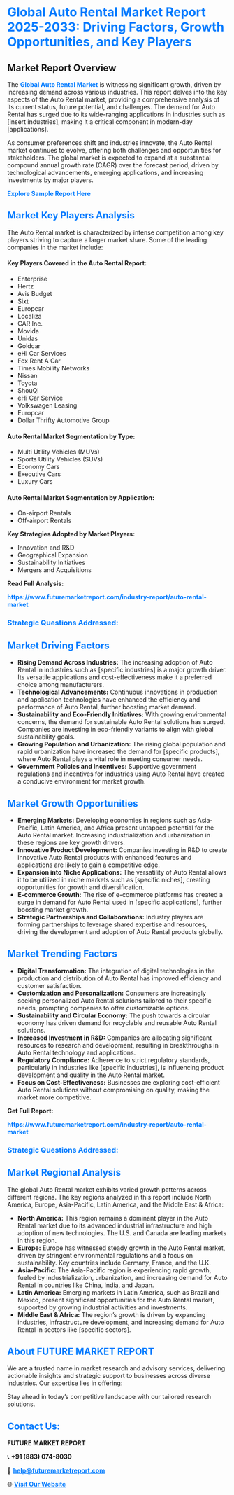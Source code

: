 <h1 style="color: #007BFF;">Global Auto Rental Market Report 2025-2033: Driving Factors, Growth Opportunities, and Key Players</h1>

<section id="overview">
<h2>Market Report Overview</h2>
<p>The <a href="https://www.futuremarketreport.com/industry-report/auto-rental-market" style="color: #007BFF; text-decoration: none;"><strong>Global Auto Rental Market</strong></a> is witnessing significant growth, driven by increasing demand across various industries. This report delves into the key aspects of the Auto Rental market, providing a comprehensive analysis of its current status, future potential, and challenges. The demand for Auto Rental has surged due to its wide-ranging applications in industries such as [insert industries], making it a critical component in modern-day [applications].</p>
<p>As consumer preferences shift and industries innovate, the Auto Rental market continues to evolve, offering both challenges and opportunities for stakeholders. The global market is expected to expand at a substantial compound annual growth rate (CAGR) over the forecast period, driven by technological advancements, emerging applications, and increasing investments by major players.</p>
</section>

<section id="overview">
<p><a href="https://www.futuremarketreport.com/request-sample/reportId=110232" style="color: #007BFF; text-decoration: none;"><strong>Explore Sample Report Here</strong></a></p>
</section>

<section id="key-players">
<h2 style="color: #007BFF;">Market Key Players Analysis</h2>
<p>The Auto Rental market is characterized by intense competition among key players striving to capture a larger market share. Some of the leading companies in the market include:</p>
<h4>Key Players Covered in the Auto Rental Report:</h4>
<ul><li>Enterprise</li><li>Hertz</li><li>Avis Budget</li><li>Sixt</li><li>Europcar</li><li>Localiza</li><li>CAR Inc.</li><li>Movida</li><li>Unidas</li><li>Goldcar</li><li>eHi Car Services</li><li>Fox Rent A Car</li><li>Times Mobility Networks</li><li>Nissan</li><li>Toyota</li><li>ShouQi</li><li>eHi Car Service</li><li>Volkswagen Leasing</li><li>Europcar</li><li>Dollar Thrifty Automotive Group</li></ul>
<h4>Auto Rental Market Segmentation by Type:</h4>
<ul><li>Multi Utility Vehicles (MUVs)</li><li>Sports Utility Vehicles (SUVs)</li><li>Economy Cars</li><li>Executive Cars</li><li>Luxury Cars</li></ul>

<h4>Auto Rental Market Segmentation by Application:</h4>
<ul><li>On-airport Rentals</li><li>Off-airport Rentals</li></ul>
<p><strong>Key Strategies Adopted by Market Players:</strong></p>
<ul>
<li>Innovation and R&D</li>
<li>Geographical Expansion</li>
<li>Sustainability Initiatives</li>
<li>Mergers and Acquisitions</li>
</ul>
</section>

<section>
<p><strong>Read Full Analysis: </strong></p><a href="https://www.futuremarketreport.com/industry-report/auto-rental-market" style="color: #007BFF; text-decoration: none;"><strong>https://www.futuremarketreport.com/industry-report/auto-rental-market</strong></a>
<h3 style="color: #007BFF;">Strategic Questions Addressed:</h3>
</section>

<section id="driving-factors">
<h2 style="color: #007BFF;">Market Driving Factors</h2>
<ul>
<li><strong>Rising Demand Across Industries:</strong> The increasing adoption of Auto Rental in industries such as [specific industries] is a major growth driver. Its versatile applications and cost-effectiveness make it a preferred choice among manufacturers.</li>
<li><strong>Technological Advancements:</strong> Continuous innovations in production and application technologies have enhanced the efficiency and performance of Auto Rental, further boosting market demand.</li>
<li><strong>Sustainability and Eco-Friendly Initiatives:</strong> With growing environmental concerns, the demand for sustainable Auto Rental solutions has surged. Companies are investing in eco-friendly variants to align with global sustainability goals.</li>
<li><strong>Growing Population and Urbanization:</strong> The rising global population and rapid urbanization have increased the demand for [specific products], where Auto Rental plays a vital role in meeting consumer needs.</li>
<li><strong>Government Policies and Incentives:</strong> Supportive government regulations and incentives for industries using Auto Rental have created a conducive environment for market growth.</li>
</ul>
</section>

<section id="growth-opportunities">
<h2 style="color: #007BFF;">Market Growth Opportunities</h2>
<ul>
<li><strong>Emerging Markets:</strong> Developing economies in regions such as Asia-Pacific, Latin America, and Africa present untapped potential for the Auto Rental market. Increasing industrialization and urbanization in these regions are key growth drivers.</li>
<li><strong>Innovative Product Development:</strong> Companies investing in R&D to create innovative Auto Rental products with enhanced features and applications are likely to gain a competitive edge.</li>
<li><strong>Expansion into Niche Applications:</strong> The versatility of Auto Rental allows it to be utilized in niche markets such as [specific niches], creating opportunities for growth and diversification.</li>
<li><strong>E-commerce Growth:</strong> The rise of e-commerce platforms has created a surge in demand for Auto Rental used in [specific applications], further boosting market growth.</li>
<li><strong>Strategic Partnerships and Collaborations:</strong> Industry players are forming partnerships to leverage shared expertise and resources, driving the development and adoption of Auto Rental products globally.</li>
</ul>
</section>

<section id="trending-factors">
<h2 style="color: #007BFF;">Market Trending Factors</h2>
<ul>
<li><strong>Digital Transformation:</strong> The integration of digital technologies in the production and distribution of Auto Rental has improved efficiency and customer satisfaction.</li>
<li><strong>Customization and Personalization:</strong> Consumers are increasingly seeking personalized Auto Rental solutions tailored to their specific needs, prompting companies to offer customizable options.</li>
<li><strong>Sustainability and Circular Economy:</strong> The push towards a circular economy has driven demand for recyclable and reusable Auto Rental solutions.</li>
<li><strong>Increased Investment in R&D:</strong> Companies are allocating significant resources to research and development, resulting in breakthroughs in Auto Rental technology and applications.</li>
<li><strong>Regulatory Compliance:</strong> Adherence to strict regulatory standards, particularly in industries like [specific industries], is influencing product development and quality in the Auto Rental market.</li>
<li><strong>Focus on Cost-Effectiveness:</strong> Businesses are exploring cost-efficient Auto Rental solutions without compromising on quality, making the market more competitive.</li>
</ul>
</section>

<section>
<p><strong>Get Full Report: </strong></p><a href="https://www.futuremarketreport.com/industry-report/auto-rental-market" style="color: #007BFF; text-decoration: none;"><strong>https://www.futuremarketreport.com/industry-report/auto-rental-market</strong></a>
<h3 style="color: #007BFF;">Strategic Questions Addressed:</h3>
</section>


<section id="regional-analysis">
<h2 style="color: #007BFF;">Market Regional Analysis</h2>
<p>The global Auto Rental market exhibits varied growth patterns across different regions. The key regions analyzed in this report include North America, Europe, Asia-Pacific, Latin America, and the Middle East & Africa:</p>
<ul>
<li><strong>North America:</strong> This region remains a dominant player in the Auto Rental market due to its advanced industrial infrastructure and high adoption of new technologies. The U.S. and Canada are leading markets in this region.</li>
<li><strong>Europe:</strong> Europe has witnessed steady growth in the Auto Rental market, driven by stringent environmental regulations and a focus on sustainability. Key countries include Germany, France, and the U.K.</li>
<li><strong>Asia-Pacific:</strong> The Asia-Pacific region is experiencing rapid growth, fueled by industrialization, urbanization, and increasing demand for Auto Rental in countries like China, India, and Japan.</li>
<li><strong>Latin America:</strong> Emerging markets in Latin America, such as Brazil and Mexico, present significant opportunities for the Auto Rental market, supported by growing industrial activities and investments.</li>
<li><strong>Middle East & Africa:</strong> The region’s growth is driven by expanding industries, infrastructure development, and increasing demand for Auto Rental in sectors like [specific sectors].</li>
</ul>
</section>

<footer>
<h2 style="color: #007BFF;">About FUTURE MARKET REPORT</h2>
<p>We are a trusted name in market research and advisory services, delivering actionable insights and strategic support to businesses across diverse industries. Our expertise lies in offering:</p>

<p>Stay ahead in today’s competitive landscape with our tailored research solutions.</p>

<h2 style="color: #007BFF;">Contact Us:</h2>
<p><strong>FUTURE MARKET REPORT</strong></p>
<p>📞 <strong>+91 (883) 074-8030</strong></p>
<p>📧 <strong><a href="mailto:help@futuremarketreport.com" style="color: #007BFF;">help@futuremarketreport.com</a></strong></p>
<p>🌐 <strong><a href="https://www.futuremarketreport.com/" style="color: #007BFF;">Visit Our Website</a></strong></p>
</footer>